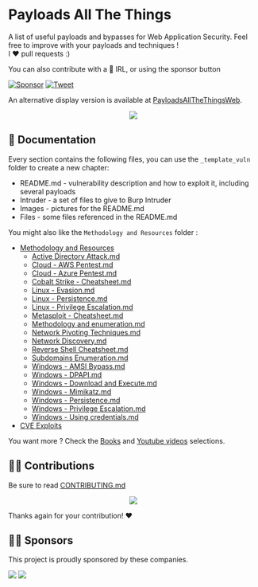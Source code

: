 # Payloads All The Things 

A list of useful payloads and bypasses for Web Application Security.
Feel free to improve with your payloads and techniques !    
I :heart: pull requests :)

You can also contribute with a :beers: IRL, or using the sponsor button 

[![Sponsor](https://img.shields.io/static/v1?label=Sponsor&message=%E2%9D%A4&logo=GitHub&link=https://github.com/sponsors/swisskyrepo)](https://github.com/sponsors/swisskyrepo)
[![Tweet](https://img.shields.io/twitter/url/http/shields.io.svg?style=social)](https://twitter.com/intent/tweet?text=Payloads%20All%20The%20Things,%20a%20list%20of%20useful%20payloads%20and%20bypasses%20for%20Web%20Application%20Security%20-%20by%20@pentest_swissky&url=https://github.com/huyqa/PayLoadsAllTheThings-Custom/)

An alternative display version is available at [PayloadsAllTheThingsWeb](https://swisskyrepo.github.io/PayloadsAllTheThingsWeb/).

<p align="center">
  <img src="https://raw.githubusercontent.com/swisskyrepo/PayloadsAllTheThings/master/.github/banner.png">
</p>


📖 Documentation
-----
Every section contains the following files, you can use the `_template_vuln` folder to create a new chapter:

- README.md - vulnerability description and how to exploit it, including several payloads
- Intruder - a set of files to give to Burp Intruder
- Images - pictures for the README.md
- Files - some files referenced in the README.md

You might also like the `Methodology and Resources` folder :

- [Methodology and Resources](https://github.com/huyqa/PayLoadsAllTheThings-Custom/blob/master/Methodology%20and%20Resources/)
  - [Active Directory Attack.md](https://github.com/huyqa/PayLoadsAllTheThings-Custom/blob/master/Methodology%20and%20Resources/Active%20Directory%20Attack.md)
  - [Cloud - AWS Pentest.md](https://github.com/huyqa/PayLoadsAllTheThings-Custom/blob/master/Methodology%20and%20Resources/Cloud%20-%20AWS%20Pentest.md)
  - [Cloud - Azure Pentest.md](https://github.com/huyqa/PayLoadsAllTheThings-Custom/blob/master/Methodology%20and%20Resources/Cloud%20-%20Azure%20Pentest.md)
  - [Cobalt Strike - Cheatsheet.md](https://github.com/huyqa/PayLoadsAllTheThings-Custom/blob/master/Methodology%20and%20Resources/Cobalt%20Strike%20-%20Cheatsheet.md)
  - [Linux - Evasion.md](https://github.com/huyqa/PayLoadsAllTheThings-Custom/blob/master/Methodology%20and%20Resources/Linux%20-%20Evasion.md)
  - [Linux - Persistence.md](https://github.com/huyqa/PayLoadsAllTheThings-Custom/blob/master/Methodology%20and%20Resources/Linux%20-%20Persistence.md)
  - [Linux - Privilege Escalation.md](https://github.com/huyqa/PayLoadsAllTheThings-Custom/blob/master/Methodology%20and%20Resources/Linux%20-%20Privilege%20Escalation.md)
  - [Metasploit - Cheatsheet.md](https://github.com/huyqa/PayLoadsAllTheThings-Custom/blob/master/Methodology%20and%20Resources/Metasploit%20-%20Cheatsheet.md)  
  - [Methodology and enumeration.md](https://github.com/huyqa/PayLoadsAllTheThings-Custom/blob/master/Methodology%20and%20Resources/Methodology%20and%20enumeration.md)
  - [Network Pivoting Techniques.md](https://github.com/huyqa/PayLoadsAllTheThings-Custom/blob/master/Methodology%20and%20Resources/Network%20Pivoting%20Techniques.md)
  - [Network Discovery.md](https://github.com/huyqa/PayLoadsAllTheThings-Custom/blob/master/Methodology%20and%20Resources/Network%20Discovery.md)
  - [Reverse Shell Cheatsheet.md](https://github.com/huyqa/PayLoadsAllTheThings-Custom/blob/master/Methodology%20and%20Resources/Reverse%20Shell%20Cheatsheet.md)
  - [Subdomains Enumeration.md](https://github.com/huyqa/PayLoadsAllTheThings-Custom/blob/master/Methodology%20and%20Resources/Subdomains%20Enumeration.md)
  - [Windows - AMSI Bypass.md](https://github.com/huyqa/PayLoadsAllTheThings-Custom/blob/master/Methodology%20and%20Resources/Windows%20-%20AMSI%20Bypass.md)
  - [Windows - DPAPI.md](https://github.com/huyqa/PayLoadsAllTheThings-Custom/blob/master/Methodology%20and%20Resources/Windows%20-%20DPAPI.md)
  - [Windows - Download and Execute.md](https://github.com/huyqa/PayLoadsAllTheThings-Custom/blob/master/Methodology%20and%20Resources/Windows%20-%20Download%20and%20Execute.md)
  - [Windows - Mimikatz.md](https://github.com/huyqa/PayLoadsAllTheThings-Custom/blob/master/Methodology%20and%20Resources/Windows%20-%20Mimikatz.md)
  - [Windows - Persistence.md](https://github.com/huyqa/PayLoadsAllTheThings-Custom/blob/master/Methodology%20and%20Resources/Windows%20-%20Persistence.md)
  - [Windows - Privilege Escalation.md](https://github.com/huyqa/PayLoadsAllTheThings-Custom/blob/master/Methodology%20and%20Resources/Windows%20-%20Privilege%20Escalation.md)
  - [Windows - Using credentials.md](https://github.com/huyqa/PayLoadsAllTheThings-Custom/blob/master/Methodology%20and%20Resources/Windows%20-%20Using%20credentials.md)
- [CVE Exploits](https://github.com/huyqa/PayLoadsAllTheThings-Custom/blob/master/CVE%20Exploits)


You want more ? Check the [Books](https://github.com/huyqa/PayLoadsAllTheThings-Custom/blob/master/_LEARNING_AND_SOCIALS/BOOKS.md) and [Youtube videos](https://github.com/huyqa/PayLoadsAllTheThings-Custom/blob/master/_LEARNING_AND_SOCIALS/YOUTUBE.md) selections.


👨‍💻 Contributions
-----
Be sure to read [CONTRIBUTING.md](https://github.com/huyqa/PayLoadsAllTheThings-Custom/blob/master/CONTRIBUTING.md)

<p align="center">
<a href="https://github.com/huyqa/PayLoadsAllTheThings-Custom/graphs/contributors">
  <img src="https://contrib.rocks/image?repo=swisskyrepo/PayloadsAllTheThings&max=36">
</a>
</p>

Thanks again for your contribution! :heart:


🧙‍♂️ Sponsors
-----

This project is proudly sponsored by these companies. 

[<img src="https://avatars.githubusercontent.com/u/48131541?s=40&v=4">](https://github.com/vaadata)
[<img src="https://avatars.githubusercontent.com/u/50994705?s=40&v=4">](https://github.com/projectdiscovery)
